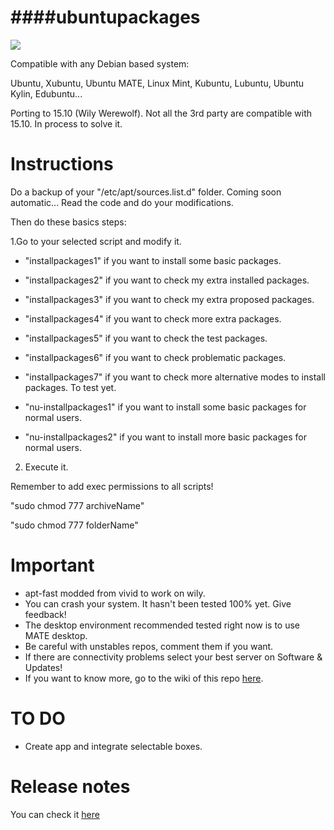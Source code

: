 ####ubuntupackages
=============================================
![](http://www.muylinux.com/wp-content/uploads/2015/05/wiliwerewolf.jpg)

Compatible with any Debian based system:

Ubuntu, Xubuntu, Ubuntu MATE, Linux Mint, Kubuntu, Lubuntu, Ubuntu Kylin, Edubuntu...

Porting to 15.10 (Wily Werewolf). Not all the 3rd party are compatible with 15.10. In process to solve it.

Instructions
=============================================
Do a backup of your "/etc/apt/sources.list.d" folder. Coming soon automatic...
Read the code and do your modifications.

Then do these basics steps:

1.Go to your selected script and modify it.

* "installpackages1" if you want to install some basic packages.
* "installpackages2" if you want to check my extra installed packages.
* "installpackages3" if you want to check my extra proposed packages.
* "installpackages4" if you want to check more extra packages.
* "installpackages5" if you want to check the test packages.
* "installpackages6" if you want to check problematic packages.
* "installpackages7" if you want to check more alternative modes to install packages. To test yet.

* "nu-installpackages1" if you want to install some basic packages for normal users.
* "nu-installpackages2" if you want to install more basic packages for normal users.

2. Execute it.

Remember to add exec permissions to all scripts!

"sudo chmod 777 archiveName"

"sudo chmod 777 folderName"

Important
=============================================
* apt-fast modded from vivid to work on wily.
* You can crash your system. It hasn't been tested 100% yet. Give feedback!
* The desktop environment recommended tested right now is to use MATE desktop.
* Be careful with unstables repos, comment them if you want.
* If there are connectivity problems select your best server on Software & Updates!
* If you want to know more, go to the wiki of this repo [here](https://github.com/adgellida/ubuntupackages/wiki).

TO DO
=============================================
* Create app and integrate selectable boxes.

Release notes
=============================================
You can check it [here](https://github.com/adgellida/ubuntupackages/releases)
